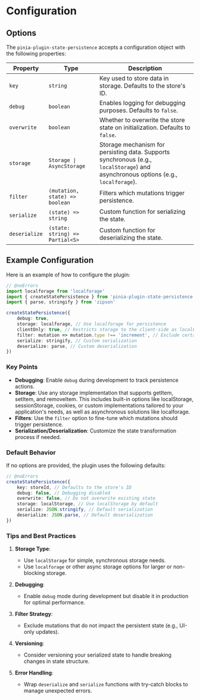 # Configuration

## Options

The `pinia-plugin-state-persistence` accepts a configuration object with the following properties:

| Property        | Type                                | Description                                                                 |
|-----------------|-------------------------------------|-----------------------------------------------------------------------------|
| `key`           | `string`                            | Key used to store data in storage. Defaults to the store's ID.             |
| `debug`         | `boolean`                          | Enables logging for debugging purposes. Defaults to `false`.               |
| `overwrite`     | `boolean`                          | Whether to overwrite the store state on initialization. Defaults to `false`.|
| `storage`       | `Storage \| AsyncStorage`            | Storage mechanism for persisting data. Supports synchronous (e.g., `localStorage`) and asynchronous options (e.g., `localforage`). |
| `filter`        | `(mutation, state) => boolean`     | Filters which mutations trigger persistence.                               |
| `serialize`     | `(state) => string`                | Custom function for serializing the state.                                 |
| `deserialize`   | `(state: string) => Partial<S>`    | Custom function for deserializing the state.                               |

## Example Configuration

Here is an example of how to configure the plugin:

```ts twoslash
// @noErrors
import localforage from 'localforage'
import { createStatePersistence } from 'pinia-plugin-state-persistence'
import { parse, stringify } from 'zipson'

createStatePersistence({
	debug: true,
	storage: localforage, // Use localforage for persistence
	clientOnly: true, // Restricts storage to the client-side as localForage lacks support in SSR environments.
	filter: mutation => mutation.type !== 'increment', // Exclude certain mutations
	serialize: stringify, // Custom serialization
	deserialize: parse, // Custom deserialization
})
```

### Key Points

- **Debugging**: Enable `debug` during development to track persistence actions.
- **Storage**: Use any storage implementation that supports getItem, setItem, and removeItem. This includes built-in options like localStorage, sessionStorage, cookies, or custom implementations tailored to your application's needs, as well as asynchronous solutions like localforage.
- **Filters**: Use the `filter` option to fine-tune which mutations should trigger persistence.
- **Serialization/Deserialization**: Customize the state transformation process if needed.

### Default Behavior

If no options are provided, the plugin uses the following defaults:

```ts twoslash
// @noErrors
createStatePersistence({
	key: storeId, // Defaults to the store's ID
	debug: false, // Debugging disabled
	overwrite: false, // Do not overwrite existing state
	storage: localStorage, // Use localStorage by default
	serialize: JSON.stringify, // Default serialization
	deserialize: JSON.parse, // Default deserialization
})
```

### Tips and Best Practices

1. **Storage Type**:
    - Use `localStorage` for simple, synchronous storage needs.
    - Use `localforage` or other async storage options for larger or non-blocking storage.

2. **Debugging**:
    - Enable `debug` mode during development but disable it in production for optimal performance.

3. **Filter Strategy**:
    - Exclude mutations that do not impact the persistent state (e.g., UI-only updates).

4. **Versioning**:
    - Consider versioning your serialized state to handle breaking changes in state structure.

5. **Error Handling**:
    - Wrap `deserialize` and `serialize` functions with try-catch blocks to manage unexpected errors.
